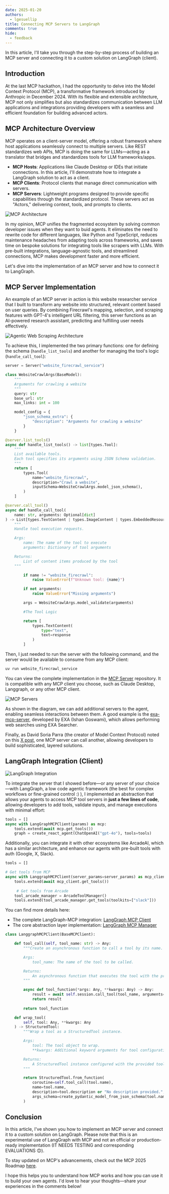```yaml
---
date: 2025-01-20
authors:
  - lgesuellip
title: Connecting MCP Servers to LangGraph
comments: true
hide:
  - feedback
---
```


<style>
.md-content {
    text-align: justify;
}
</style>

In this article, I'll take you through the step-by-step process of building an MCP server and connecting it to a custom solution on LangGraph (client).

<!-- more -->

## Introduction

At the last MCP hackathon, I had the opportunity to delve into the Model Context Protocol (MCP), a transformative framework introduced by Anthropic in December 2024. With its flexible and extensible architecture, MCP not only simplifies but also standardizes communication between LLM applications and integrations providing developers with a seamless and efficient foundation for building advanced actors.

## MCP Architecture Overview

MCP operates on a client-server model, offering a robust framework where host applications seamlessly connect to multiple servers.
Like REST standardizes web APIs, MCP is doing the same for LLMs—acting as a translator that bridges and standardizes tools for LLM frameworks/apps.

 - **MCP Hosts**: Applications like Claude Desktop or IDEs that initiate connections. In this article, I'll demonstrate how to integrate a LangGraph solution to act as a client.
 - **MCP Clients**: Protocol clients that manage direct communication with servers.
 - **MCP Servers**: Lightweight programs designed to provide specific capabilities through the standardized protocol. These servers act as "Actors," delivering context, tools, and prompts to clients.

![MCP Architecture](../../assets/mcp_architecture.png)

In my opinion, MCP unifies the fragmented ecosystem by solving common developer issues when they want to buid agents. It eliminates the need to rewrite code for different languages, like Python and TypeScript, reduces maintenance headaches from adapting tools across frameworks, and saves time on bespoke solutions for integrating tools like scrapers with LLMs. With pre-built integrations, language-agnostic tools, and streamlined connections, MCP makes development faster and more efficient.

Let's dive into the implementation of an MCP server and how to connect it to LangGraph.

## MCP Server Implementation

An example of an MCP server in action is this website researcher service that I built to transform any website into structured, relevant content based on user queries. By combining Firecrawl's mapping, selection, and scraping features with GPT-4's intelligent URL filtering, this server functions as an AI-powered research assistant, predicting and fulfilling user needs effectively.

![Agentic Web Scraping Architecture](../../assets/mcp_web_firecrawl_server.png)

To achieve this, I implemented the two primary functions: one for defining the schema (`handle_list_tools`) and another for managing the tool's logic (`handle_call_tool`):

```python
server = Server("website_firecrawl_service")

class WebsiteCrawlArgs(BaseModel):
    """
    Arguments for crawling a website
    """
    query: str
    base_url: str
    max_links: int = 100

    model_config = {
        "json_schema_extra": {
            "description": "Arguments for crawling a website"
        }
    }

@server.list_tools()
async def handle_list_tools() -> list[types.Tool]:
    """
    List available tools.
    Each tool specifies its arguments using JSON Schema validation.
    """
    return [
        types.Tool(
            name="website_firecrawl",
            description="Crawl a website",
            inputSchema=WebsiteCrawlArgs.model_json_schema(),
        )
    ]

@server.call_tool()
async def handle_call_tool(
    name: str, arguments: Optional[dict]
) -> List[types.TextContent | types.ImageContent | types.EmbeddedResource]:
    """
    Handle tool execution requests.

    Args:
        name: The name of the tool to execute
        arguments: Dictionary of tool arguments

    Returns:
        List of content items produced by the tool
    """

        if name != "website_firecrawl":
            raise ValueError(f"Unknown tool: {name}")

        if not arguments:
            raise ValueError("Missing arguments")

        args = WebsiteCrawlArgs.model_validate(arguments)

        #The Tool Logic

        return [
            types.TextContent(
                type="text",
                text=response
            )
        ]
```

Then, I just needed to run the server with the following command, and the server would be available to consume from any MCP client:

```bash
uv run website_firecrawl_service
```

You can view the complete implementation in the [MCP Server](https://github.com/lgesuellip/researcher_agent/tree/main/servers) repository. It is compatible with any MCP client you choose, such as Claude Desktop, Langgraph, or any other MCP client.

![MCP Servers](../../assets/mcp_servers.png)

As shown in the diagram, we can add additional servers to the agent, enabling seamless interactions between them. A good example is the [exa-mcp-server](https://github.com/exa-labs/exa-mcp-server), developed by EXA (Ishan Goswami), which allows performing web searches using EXA Searcher.

Finally, as David Soria Parra (the creator of Model Context Protocol) noted on this [X post](https://x.com/lgesuelli_p/status/1866622405340434490), one MCP server can call another, allowing developers to build sophisticated, layered solutions.

## LangGraph Integration (Client)

![LangGraph Integration](../../assets/mcp_server-client.png)

To integrate the server that I showed before—or any server of your choice—with LangGraph, a low code agentic framework (the best for complex workflows or fine-grained control :) ), I implemented an abstraction that allows your agents to access MCP tool servers in **just a few lines of code**, allowing developers to add tools, validate inputs, and manage executions with minimal effort:

```python
tools = []
async with LangGraphMCPClient(params) as mcp:
    tools.extend(await mcp.get_tools())
    graph = create_react_agent(ChatOpenAI("gpt-4o"), tools=tools)
```
Additionally, you can integrate it with other ecosystems like ArcadeAI, which has a similar architecture, and enhance our agents with pre-built tools with auth (Google, X, Slack).

```python
tools = []

# Get tools from MCP
async with LanggraphMCPClient(server_params=server_params) as mcp_client:
    tools.extend(await mcp_client.get_tools())
    
     # Get tools from Arcade
    tool_arcade_manager = ArcadeToolManager()
    tools.extend(tool_arcade_manager.get_tools(toolkits=["slack"]))
```

You can find more details here:
 
- The complete LangGraph-MCP integration: [LangGraph MCP Client](https://github.com/lgesuellip/researcher_agent/tree/main/core)
- The core abstraction layer implementation: [LangGraph MCP Manager](https://github.com/lgesuellip/researcher_agent/blob/main/core/clients/langgraph/client.py)

```python
class LanggraphMCPClient(BaseMCPClient):

    def tool_call(self, tool_name: str) -> Any:
        """Create an asynchronous function to call a tool by its name.

        Args:
            tool_name: The name of the tool to be called.

        Returns:
            An asynchronous function that executes the tool with the provided arguments.
        """

        async def tool_function(*args: Any, **kwargs: Any) -> Any:
            result = await self.session.call_tool(tool_name, arguments=kwargs)
            return result
        
        return tool_function

    def wrap_tool(
        self, tool: Any, **kwargs: Any
    ) -> StructuredTool:
        """Wrap a tool as a StructuredTool instance.

        Args:
            tool: The tool object to wrap.
            **kwargs: Additional keyword arguments for tool configuration.

        Returns:
            A StructuredTool instance configured with the provided tool and arguments.
        """

        return StructuredTool.from_function(
            coroutine=self.tool_call(tool.name),
            name=tool.name,
            description=tool.description or "No description provided.",
            args_schema=create_pydantic_model_from_json_schema(tool.name, tool.inputSchema),
        )
```

## Conclusion

In this article, I've shown you how to implement an MCP server and connect it to a custom solution on LangGraph.
Please note that this is an experimental use of LangGraph with MCP and not an official or production-ready implementation (IT NEEDS TESTING and corresponding EVALUATIONS 😊).

To stay updated on MCP's advancements, check out the MCP 2025 Roadmap [here](https://modelcontextprotocol.io/development/roadmap). 

I hope this helps you to understand how MCP works and how you can use it to build your own agents.
I'd love to hear your thoughts—share your experiences in the comments below!